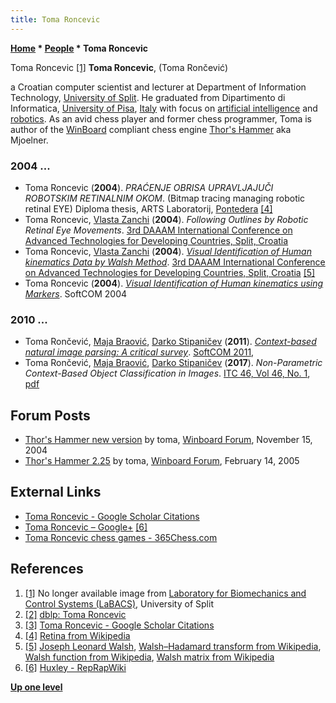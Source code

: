 ```yaml
---
title: Toma Roncevic
---
```

**[Home](Home "Home") \* [People](People "People") \* Toma Roncevic**



 [](File:Toma_Roncevic.jpg) Toma Roncevic <a id="cite-note-1" href="#cite-ref-1">[1]</a> 
**Toma Roncevic**, (Toma Rončević)  

a Croatian computer scientist and lecturer at Department of Information Technology, [University of Split](https://en.wikipedia.org/wiki/University_of_Split).
He graduated from Dipartimento di Informatica, [University of Pisa](https://en.wikipedia.org/wiki/University_of_Pisa), [Italy](https://en.wikipedia.org/wiki/Italy) with focus on [artificial intelligence](Artificial_Intelligence "Artificial Intelligence") and [robotics](Robots "Robots"). 
As an avid chess player and former chess programmer, Toma is author of the [WinBoard](WinBoard "WinBoard") compliant chess engine [Thor's Hammer](Thor%27s_Hammer "Thor's Hammer") aka Mjoelner. 



### 2004 ...


* Toma Roncevic (**2004**). *PRAĆENJE OBRISA UPRAVLJAJUČI ROBOTSKIM RETINALNIM OKOM*. (Bitmap tracing managing robotic retinal EYE) Diploma thesis, ARTS Laboratorij, [Pontedera](https://en.wikipedia.org/wiki/Pontedera) <a id="cite-note-4" href="#cite-ref-4">[4]</a>
* Toma Roncevic, [Vlasta Zanchi](http://sciencewithart.ijs.si/women/ZANCHI/) (**2004**). *Following Outlines by Robotic Retinal Eye Movements*. [3rd DAAAM International Conference on Advanced Technologies for Developing Countries, Split, Croatia](http://www.daaam.com/daaam/Publications/Publications.htm)
* Toma Roncevic, [Vlasta Zanchi](http://sciencewithart.ijs.si/women/ZANCHI/) (**2004**). *[Visual Identification of Human kinematics Data by Walsh Method](https://bib.irb.hr/prikazi-rad?rad=150411&table=zbornik&lang=en)*. [3rd DAAAM International Conference on Advanced Technologies for Developing Countries, Split, Croatia](http://www.daaam.com/daaam/Publications/Publications.htm) <a id="cite-note-5" href="#cite-ref-5">[5]</a>
* Toma Roncevic (**2004**). *[Visual Identification of Human kinematics using Markers](https://bib.irb.hr/prikazi-rad?rad=635677)*. SoftCOM 2004


### 2010 ...


 * Toma Rončević, [Maja Braović](https://dblp.uni-trier.de/pers/hd/b/Braovic:Maja), [Darko Stipaničev](https://scholar.google.hr/citations?user=V-v16W8AAAAJ&hl=en) (**2011**). *[Context-based natural image parsing: A critical survey](https://ieeexplore.ieee.org/document/6064416)*. [SoftCOM 2011](https://dblp.uni-trier.de/db/conf/softcom/softcom2011.html), 
* Toma Rončević, [Maja Braović](https://dblp.uni-trier.de/pers/hd/b/Braovic:Maja), [Darko Stipaničev](https://scholar.google.hr/citations?user=V-v16W8AAAAJ&hl=en) (**2017**). *Non-Parametric Context-Based Object Classification in Images*. [ITC 46, Vol 46, No. 1](https://dblp.uni-trier.de/db/journals/itc/itc46.html), [pdf](https://pdfs.semanticscholar.org/e18a/0ea7b83fddc22d6061906b6ba532ece4c8b1.pdf)


## Forum Posts


* [Thor's Hammer new version](http://www.open-aurec.com/wbforum/viewtopic.php?t=601) by toma, [Winboard Forum](Computer_Chess_Forums "Computer Chess Forums"), November 15, 2004
* [Thor's Hammer 2.25](http://www.open-aurec.com/wbforum/viewtopic.php?f=2&t=1644&p=7640) by toma, [Winboard Forum](Computer_Chess_Forums "Computer Chess Forums"), February 14, 2005


## External Links


* [Toma Roncevic - Google Scholar Citations](https://scholar.google.hr/citations?user=jH4iDxwAAAAJ&hl=en)
* [Toma Roncevic – Google+](https://plus.google.com/111692871415083950974/posts) <a id="cite-note-6" href="#cite-ref-6">[6]</a>
* [Toma Roncevic chess games - 365Chess.com](https://www.365chess.com/players/Toma_Roncevice)


## References


 1. <a id="cite-ref-1" href="#cite-note-1">[1]</a> No longer available image from [Laboratory for Biomechanics and Control Systems (LaBACS)](http://marjan.fesb.hr/~vzanchi/index.html), University of Split 
2. <a id="cite-ref-2" href="#cite-note-2">[2]</a> [dblp: Toma Roncevic](https://dblp.uni-trier.de/pers/hd/r/Roncevic:Toma)
3. <a id="cite-ref-3" href="#cite-note-3">[3]</a> [Toma Roncevic - Google Scholar Citations](https://scholar.google.hr/citations?user=jH4iDxwAAAAJ&hl=en)
4. <a id="cite-ref-4" href="#cite-note-4">[4]</a> [Retina from Wikipedia](https://en.wikipedia.org/wiki/Retina)
5. <a id="cite-ref-5" href="#cite-note-5">[5]</a> [Joseph Leonard Walsh](Mathematician#JLWalsh "Mathematician"), [Walsh–Hadamard transform from Wikipedia](https://en.wikipedia.org/wiki/Hadamard_transform), [Walsh function from Wikipedia](https://en.wikipedia.org/wiki/Walsh_function), [Walsh matrix from Wikipedia](https://en.wikipedia.org/wiki/Walsh_matrix)
6. <a id="cite-ref-6" href="#cite-note-6">[6]</a> [Huxley - RepRapWiki](http://www.reprap.org/wiki/Huxley)

**[Up one level](People "People")**







 
